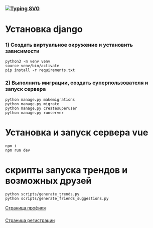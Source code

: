 ### [![Typing SVG](https://readme-typing-svg.herokuapp.com?color=%2336BCF7&lines=Социальная+сеть+Почтальон)](https://git.io/typing-svg)

# Установка django
### 1) Создать виртуальное окружение и установить зависимости
    python3 -m venv venv
    source venv/bin/activate
    pip install -r requirements.txt

### 2) Выполнить миграции, создать суперпользователя и запуск сервера
    python manage.py makemigrations
    python manage.py migrate    
    python manage.py createsuperuser
    python manage.py runserver
    
# Установка и запуск сервера vue
    npm i
    npm run dev
#
# cкрипты запуска трендов и возможных друзей
    python scripts/generate_trends.py
    python scripts/generate_friends_suggestions.py


[Страница профиля](https://raw.github.com/hottabuch1987/Postman/main/preview/profile.png)
###
[Страница регистрации](https://raw.github.com/hottabuch1987/Postman/main/preview/register.png)
